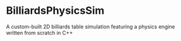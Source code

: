 # BilliardsPhysicsSim
A custom-built 2D billiards table simulation featuring a physics engine written from scratch in C++
